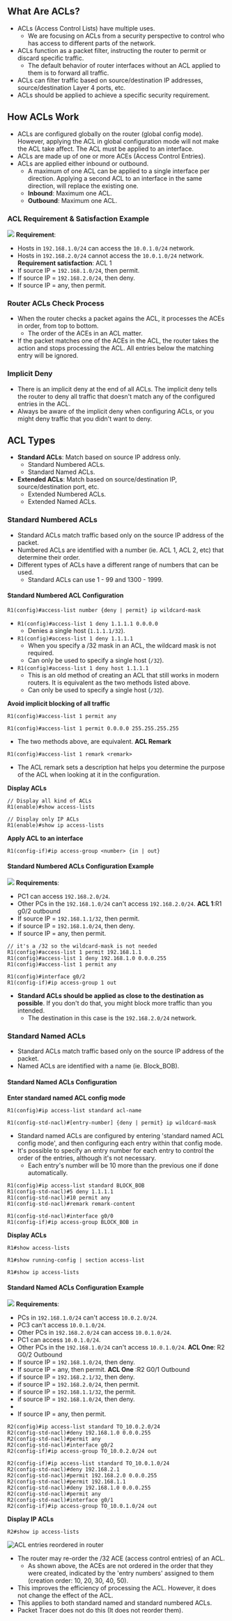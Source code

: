 ## What Are ACLs?
* ACLs (Access Control Lists) have multiple uses.
	* We are focusing on ACLs from a security perspective to control who has access to different parts of the network.
* ACLs function as a packet filter, instructing the router to permit or discard specific traffic.
	* The default behavior of router interfaces without an ACL applied to them is to forward all traffic.
* ACLs can filter traffic based on source/destination IP addresses, source/destination Layer 4 ports, etc.
* ACLs should be applied to achieve a specific security requirement.
## How ACLs Work
* ACLs are configured globally on the router (global config mode). However, applying the ACL in global configuration mode will not make the ACL take affect. The ACL must be applied to an interface.
* ACLs are made up of one or more ACEs (Access Control Entries).
* ACLs are applied either inbound or outbound.
	* A maximum of one ACL can be applied to a single interface per direction. Applying a second ACL to an interface in the same direction, will replace the existing one.
	* **Inbound**: Maximum one ACL.
	* **Outbound**: Maximum one ACL.
### ACL Requirement & Satisfaction Example
![](./img2/standard-acls-topology.png)
**Requirement**:
* Hosts in `192.168.1.0/24` can access the `10.0.1.0/24` network.
* Hosts in `192.168.2.0/24` cannot access the `10.0.1.0/24` network.
**Requirement satisfaction**: ACL 1
* If source IP = `192.168.1.0/24`, then permit.
* If source IP = `192.168.2.0/24`, then deny.
* If source IP = any, then permit.
### Router ACLs Check Process
* When the router checks a packet agains the ACL, it processes the ACEs in order, from top to bottom.
	* The order of the ACEs in an ACL matter.
* If the packet matches one of the ACEs in the ACL, the router takes the action and stops processing the ACL. All entries below the matching entry will be ignored.
### Implicit Deny
* There is an implicit deny at the end of all ACLs. The implicit deny tells the router to deny all traffic that doesn't match any of the configured entries in the ACL.
* Always be aware of the implicit deny when configuring ACLs, or you might deny traffic that you didn't want to deny.
## ACL Types
* **Standard ACLs**: Match based on source IP address only.
	* Standard Numbered ACLs.
	* Standard Named ACLs.
* **Extended ACLs**: Match based on source/destination IP, source/destination port, etc.
	* Extended Numbered ACLs.
	* Extended Named ACLs.
### Standard Numbered ACLs
* Standard ACLs match traffic based only on the source IP address of the packet.
* Numbered ACLs are identified with a number (ie. ACL 1, ACL 2, etc) that determine their order.
* Different types of ACLs have a different range of numbers that can be used.
	* Standard ACLs can use 1 - 99 and 1300 - 1999.
#### Standard Numbered ACL Configuration
```
R1(config)#access-list number {deny | permit} ip wildcard-mask
```
* `R1(config)#access-list 1 deny 1.1.1.1 0.0.0.0` 
	* Denies a single host (`1.1.1.1/32`).
* `R1(config)#access-list 1 deny 1.1.1.1` 
	* When you specify a /32 mask in an ACL, the wildcard mask is not required.
	* Can only be used to specify a single host (`/32`).
* `R1(config)#access-list 1 deny host 1.1.1.1`
	* This is an old method of creating an ACL that still works in modern routers. It is equivalent as the two methods listed above.
	* Can only be used to specify a single host (`/32`).

**Avoid implicit blocking of all traffic**
```
R1(config)#access-list 1 permit any

R1(config)#access-list 1 permit 0.0.0.0 255.255.255.255
```
* The two methods above, are equivalent.
**ACL Remark**
```
R1(config)#access-list 1 remark <remark>
```
* The ACL remark sets a description hat helps you determine the purpose of the ACL when looking at it in the configuration.

**Display ACLs**
```
// Display all kind of ACLs
R1(enable)#show access-lists

// Display only IP ACLs
R1(enable)#show ip access-lists
```

**Apply ACL to an interface**
```
R1(config-if)#ip access-group <number> {in | out}
```
#### Standard Numbered ACLs Configuration Example
![](./img2/standard-acls-topology.png)
**Requirements**:
* PC1 can access `192.168.2.0/24`.
* Other PCs in the `192.168.1.0/24` can't access `192.168.2.0/24`.
**ACL 1**:R1 g0/2 outbound
* If source IP = `192.168.1.1/32`, then permit.
* if source IP = `192.168.1.0/24`, then deny.
* If source IP = any, then permit.
```
// it's a /32 so the wildcard-mask is not needed
R1(config)#access-list 1 permit 192.168.1.1
R1(config)#access-list 1 deny 192.168.1.0 0.0.0.255
R1(config)#access-list 1 permit any

R1(config)#interface g0/2
R1(config-if)#ip access-group 1 out
```
* **Standard ACLs should be applied as close to the destination as possible**. If you don't do that, you might block more traffic than you intended.
	* The destination in this case is the `192.168.2.0/24` network.
### Standard Named ACLs
* Standard ACLs match traffic based only on the source IP address of the packet.
* Named ACLs are identified with a name (ie. Block_BOB).
#### Standard Named ACLs Configuration

**Enter standard named ACL config mode**
```
R1(config)#ip access-list standard acl-name

R1(config-std-nacl)#[entry-number] {deny | permit} ip wildcard-mask
```
* Standard named ACLs are configured by entering 'standard named ACL config mode', and then configuring each entry within that config mode.
* It's possible to specify an entry number for each entry to control the order of the entries, although it's not necessary.
	* Each entry's number will be 10 more than the previous one if done automatically.
```
R1(config)#ip access-list standard BLOCK_BOB
R1(config-std-nacl)#5 deny 1.1.1.1
R1(config-std-nacl)#10 permit any
R1(config-std-nacl)#remark remark-content

R1(config-std-nacl)#interface g0/0
R1(config-if)#ip access-group BLOCK_BOB in
```

**Display ACLs**
```
R1#show access-lists

R1#show running-config | section access-list

R1#show ip access-lists
```
#### Standard Named ACLs Configuration Example
![](./img2/standard-acls-topology.png)
**Requirements**:
* PCs in `192.168.1.0/24` can't access `10.0.2.0/24`.
* PC3 can't access `10.0.1.0/24`.
* Other PCs in `192.168.2.0/24` can access `10.0.1.0/24`.
* PC1 can access `10.0.1.0/24`.
* Other PCs in the `192.168.1.0/24` can't access `10.0.1.0/24`.
**ACL One**: R2 G0/2 Outbound
* If source IP = `192.168.1.0/24`, then deny.
* If source IP = any, then permit.
**ACL One** :R2 G0/1 Outbound
* if source IP = `192.168.2.1/32`, then deny.
* if source IP = `192.168.2.0/24`, then permit.
* if source IP = `192.168.1.1/32`, the permit.
* if source IP = `192.168.1.0/24`, then deny.
* 
* If source IP = any, then permit.
```
R2(config)#ip access-list standard TO_10.0.2.0/24
R2(config-std-nacl)#deny 192.168.1.0 0.0.0.255
R2(config-std-nacl)#permit any
R2(config-std-nacl)#interface g0/2
R2(config-if)#ip access-group TO_10.0.2.0/24 out

R2(config-if)#ip access-list standard TO_10.0.1.0/24
R2(config-std-nacl)#deny 192.168.2.1
R2(config-std-nacl)#permit 192.168.2.0 0.0.0.255
R2(config-std-nacl)#permit 192.168.1.1
R2(config-std-nacl)#deny 192.168.1.0 0.0.0.255
R2(config-std-nacl)#permit any
R2(config-std-nacl)#interface g0/1
R2(config-if)#ip access-group TO_10.0.1.0/24 out
```

**Display IP  ACLs**
```
R2#show ip access-lists
```
![ACL entries reordered in router](./img2/ACLs-reordered-in-router.png)
* The router may re-order the /32 ACE (access control entries) of an ACL.
	* As shown above, the ACEs are not ordered in the order that they were created, indicated by the 'entry numbers' assigned to them (creation order: 10, 20, 30, 40, 50). 
* This improves the efficiency of processing the ACL. However, it does not change the effect of the ACL.
* This applies to both standard named and standard numbered ACLs.
* Packet Tracer does not do this (It does not reorder them).

